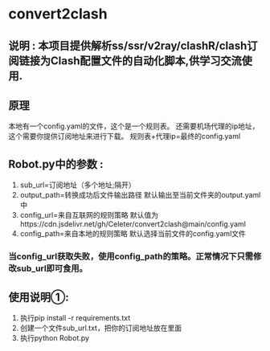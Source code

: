 # convert2clash

## 说明 : 本项目提供解析ss/ssr/v2ray/clashR/clash订阅链接为Clash配置文件的自动化脚本,供学习交流使用.


## 原理
本地有一个config.yaml的文件，这个是一个规则表。
还需要机场代理的ip地址，这个需要你提供订阅地址来进行下载。
规则表+代理ip=最终的config.yaml


## Robot.py中的参数 :
 1. sub_url=订阅地址（多个地址;隔开）
 2. output_path=转换成功后文件输出路径 默认输出至当前文件夹的output.yaml中
 3. config_url=来自互联网的规则策略 默认值为https://cdn.jsdelivr.net/gh/Celeter/convert2clash@main/config.yaml
 4. config_path=来自本地的规则策略 默认选择当前文件的config.yaml文件


### 当config_url获取失败，使用config_path的策略。正常情况下只需修改sub_url即可食用。


## 使用说明①:
 1. 执行pip install -r requirements.txt
 2. 创建一个文件sub_url.txt，把你的订阅地址放在里面
 3. 执行python Robot.py
